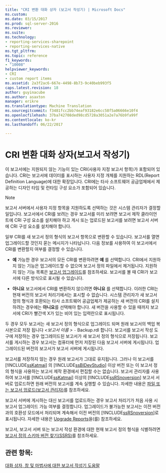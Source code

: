 ```yaml
---
title: "CRI 변환 대화 상자 (보고서 작성기) | Microsoft Docs"
ms.custom: 
ms.date: 03/15/2017
ms.prod: sql-server-2016
ms.reviewer: 
ms.suite: 
ms.technology:
- reporting-services-sharepoint
- reporting-services-native
ms.tgt_pltfrm: 
ms.topic: reference
f1_keywords:
- "10008"
helpviewer_keywords:
- CRI
- custom report items
ms.assetid: 2a3f2ac6-667e-4498-8b73-9c40beb993f5
caps.latest.revision: 18
author: guyinacube
ms.author: asaxton
manager: erikre
ms.translationtype: Machine Translation
ms.sourcegitcommit: f3481fcc2bb74eaf93182e6cc58f5a06666e10f4
ms.openlocfilehash: 37ba742708ded98cd5728a3051a2e7a76b9fa99f
ms.contentlocale: ko-kr
ms.lasthandoff: 06/22/2017

---
```

# <a name="convert-cri-dialog-box-report-builder"></a>CRI 변환 대화 상자(보고서 작성기)
  이 보고서에는 지원되지 않는 기능이 있는 CRI(사용자 지정 보고서 항목)가 포함되어 있습니다. CRI는 보고서에 데이터를 표시하는 사용자 지정 개체를 지원하는 RDL(Report Definition Language)에 대한 확장입니다. CRI에는 타사 소프트웨어 공급업체에서 제공하는 디자인 타임 및 런타임 구성 요소가 포함되어 있습니다.  
  
> [!NOTE]  
>  보고서 서버에서 사용자 지정 항목을 지원하도록 선택하는 것은 시스템 관리자가 결정할 일입니다. 보고서에서 CRI를 보려는 경우 보고서를 미리 보려면 보고서 제작 클라이언트에 CRI 구성 요소를 설치해야 하고 게시 또는 업로드된 보고서를 보려면 보고서 서버에 CRI 구성 요소를 설치해야 합니다.  
  
 일부 CRI를 새 보고서 정의 형식의 보고서 항목으로 변환할 수 있습니다. 보고서를 열면 업그레이드할 것인지 묻는 메시지가 나타납니다. 다음 정보를 사용하여 이 보고서에서 CRI를 변환할지 여부를 결정할 수 있습니다.  
  
-   **예** 가능한 경우 보고서의 모든 CRI를 변환하려면 **예** 를 선택합니다. CRI에서 지원하지 않는 기능은 업그레이드할 수 없으며 보고서 정의 파일에서 제거됩니다. 지원하지 않는 기능 목록은 [보고서 업그레이드](../../reporting-services/install-windows/upgrade-reports.md)를 참조하세요. 보고서를 볼 때 CRI가 보고서에 다른 방식으로 표시될 수 있습니다.  
  
-   **아니요** 보고서에서 CRI를 변환하지 않으려면 **아니요** 를 선택합니다. 이러한 CRI는 현재 버전의 보고서 처리기에서는 표시할 수 없습니다. 시스템 관리자가 새 보고서 정의 형식과 호환되는 타사 소프트웨어 공급업체가 제공하는 새 버전의 CRI를 설치하려는 경우에는 **아니요**를 선택해야 합니다. 새 버전을 사용할 수 있을 때까지 보고서에 CRI가 빨간색 X가 있는 비어 있는 입력란으로 표시됩니다.  
  
 두 경우 모두 보고서는 새 보고서 정의 형식으로 업그레이드 되며 원래 보고서의 백업 복사본으로 저장 됩니다  *\<보고서 이름 >* `-` Backup.rdl 합니다. 보고서를 보고서 작성 도구에 저장하는 경우 업그레이드된 보고서가 새 보고서 정의 형식으로 저장됩니다. 보고서를 게시하는 경우 보고서는 컴퓨터에 먼저 저장된 다음 보고서 서버에 게시됩니다. 업그레이드된 버전의 보고서가 보고서 서버에 게시됩니다.  
  
 보고서를 저장하지 않는 경우 원래 보고서가 그대로 유지됩니다. 그러나 이 보고서를 [!INCLUDE[ssKatmai](../../includes/sskatmai-md.md)] 의 [!INCLUDE[ssBIDevStudio](../../includes/ssbidevstudio-md.md)] 이상 버전 또는 이 보고서 정의 형식을 사용하는 보고서 제작 환경에서 편집할 수는 없습니다. 보고서 관리자를 사용하여 보고서를 [!INCLUDE[ssKatmai](../../includes/sskatmai-md.md)] 이상의 [!INCLUDE[ssRSnoversion](../../includes/ssrsnoversion-md.md)] 보고서 서버로 업로드하면 원래 버전의 보고서를 계속 실행할 수 있습니다. 자세한 내용은 [파일 또는 보고서 업로드&#40;보고서 관리자&#41;](../../reporting-services/reports/upload-a-file-or-report-report-manager.md)를 참조하세요.  
  
 보고서 서버에 게시하는 대신 보고서를 업로드하는 경우 보고서 처리기가 처음 사용 시 보고서 업그레이드 가능 여부를 결정합니다. 업그레이드가 불가능한 보고서는 이전 버전과의 호환성 모드에서 처리되며 계속해서 이전 버전의 [!INCLUDE[ssRSnoversion](../../includes/ssrsnoversion-md.md)]로 표시됩니다. 자세한 내용은 [Upgrade Reports](../../reporting-services/install-windows/upgrade-reports.md)을(를) 참조하세요.  
  
 보고서, 보고서 서버 또는 보고서 작성 환경에 대한 현재 보고서 정의 형식을 식별하려면 [보고서 정의 스키마 버전 찾기&#40;SSRS&#41;](../../reporting-services/reports/find-the-report-definition-schema-version-ssrs.md)를 참조하세요.  
  
## <a name="see-also"></a>관련 항목:  
 [대화 상자, 창 및 마법사에 대한 보고서 작성기 도움말](http://msdn.microsoft.com/en-us/2da24891-0b6d-4d3c-8b18-81b98752642f)  
  
  
